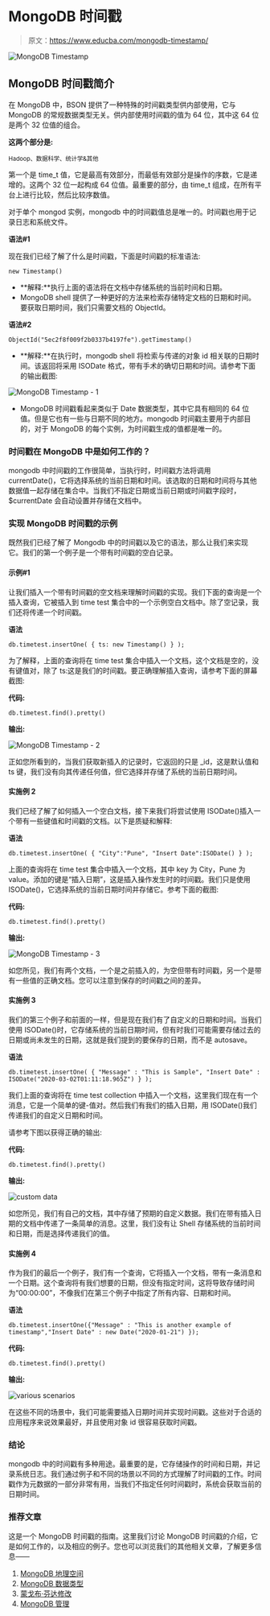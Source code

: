 # MongoDB 时间戳

> 原文：<https://www.educba.com/mongodb-timestamp/>

![MongoDB Timestamp](img/458f13c3030fa5c9adfb32d7b123f3ce.png)



## MongoDB 时间戳简介

在 MongoDB 中，BSON 提供了一种特殊的时间戳类型供内部使用，它与 MongoDB 的常规数据类型无关。供内部使用时间戳的值为 64 位，其中这 64 位是两个 32 位值的组合。

**这两个部分是:**

<small>Hadoop、数据科学、统计学&其他</small>

第一个是 time_t 值，它是最高有效部分，而最低有效部分是操作的序数，它是递增的。这两个 32 位一起构成 64 位值。最重要的部分，由 time_t 组成，在所有平台上进行比较，然后比较序数值。

对于单个 mongod 实例，mongodb 中的时间戳值总是唯一的。时间戳也用于记录日志和系统文件。

**语法#1**

现在我们已经了解了什么是时间戳，下面是时间戳的标准语法:

`new Timestamp()`

*   **解释:**执行上面的语法将在文档中存储系统的当前时间和日期。
*   MongoDB shell 提供了一种更好的方法来检索存储特定文档的日期和时间。要获取日期时间，我们只需要文档的 ObjectId。

**语法#2**

`ObjectId("5ec2f8f009f2b0337b4197fe").getTimestamp()`

*   **解释:**在执行时，mongodb shell 将检索与传递的对象 id 相关联的日期时间。该返回将采用 ISODate 格式，带有手术的确切日期和时间。请参考下面的输出截图:

![MongoDB Timestamp - 1](img/7dccc38cbbb34a0c0a487d70d28bfa5d.png)



*   MongoDB 时间戳看起来类似于 Date 数据类型，其中它具有相同的 64 位值。但是它也有一些与日期不同的地方。mongodb 时间戳主要用于内部目的，对于 MongoDB 的每个实例，为时间戳生成的值都是唯一的。

### 时间戳在 MongoDB 中是如何工作的？

mongodb 中时间戳的工作很简单，当执行时，时间戳方法将调用 currentDate()，它将选择系统的当前日期和时间。该选取的日期和时间将与其他数据值一起存储在集合中。当我们不指定日期或当前日期或时间戳字段时，$currentDate 会自动设置并存储在文档中。

### 实现 MongoDB 时间戳的示例

既然我们已经了解了 Mongodb 中的时间戳以及它的语法，那么让我们来实现它。我们的第一个例子是一个带有时间戳的空白记录。

#### 示例#1

让我们插入一个带有时间戳的空文档来理解时间戳的实现。我们下面的查询是一个插入查询，它被插入到 time test 集合中的一个示例空白文档中。除了空记录，我们还将传递一个时间戳。

**语法**

`db.timetest.insertOne( { ts: new Timestamp() } );`

为了解释，上面的查询将在 time test 集合中插入一个文档，这个文档是空的，没有键值对，除了 ts:这是我们的时间戳。要正确理解插入查询，请参考下面的屏幕截图:

**代码:**

`db.timetest.find().pretty()`

**输出:**

![MongoDB Timestamp - 2](img/ad8a2fd71fff84114feb891a9d6ecfd2.png)



正如您所看到的，当我们获取新插入的记录时，它返回的只是 _id，这是默认值和 ts 键，我们没有向其传递任何值，但它选择并存储了系统的当前日期时间。

#### 实施例 2

我们已经了解了如何插入一个空白文档，接下来我们将尝试使用 ISODate()插入一个带有一些键值和时间戳的文档。以下是质疑和解释:

**语法**

`db.timetest.insertOne( { "City":"Pune", "Insert Date":ISODate() } );`

上面的查询将在 time test 集合中插入一个文档，其中 key 为 City，Pune 为 value。添加的键是“插入日期”，这是插入操作发生时的时间戳。我们只是使用 ISODate()，它选择系统的当前日期时间并存储它。参考下面的截图:

**代码:**

`db.timetest.find().pretty()`

**输出:**

![MongoDB Timestamp - 3](img/4097787d16f3cccb5779b30cca141862.png)



如您所见，我们有两个文档，一个是之前插入的，为空但带有时间戳，另一个是带有一些值的正确文档。您可以注意到保存的时间戳之间的差异。

#### 实施例 3

我们的第三个例子和前面的一样，但是现在我们有了自定义的日期和时间。当我们使用 ISODate()时，它存储系统的当前日期时间，但有时我们可能需要存储过去的日期或尚未发生的日期，这就是我们提到的要保存的日期，而不是 autosave。

**语法**

`db.timetest.insertOne( { "Message" : "This is Sample", "Insert Date" : ISODate("2020-03-02T01:11:18.965Z") } );`

我们上面的查询将在 time test collection 中插入一个文档，这里我们现在有一个消息，它是一个简单的键-值对。然后我们有我们的插入日期，用 ISODate()我们传递我们的自定义日期和时间。

请参考下图以获得正确的输出:

**代码:**

`db.timetest.find().pretty()`

**输出:**

![custom data](img/f6e7b1c319c65d146a01b791d2eee9cb.png)



如您所见，我们有自己的文档，其中存储了预期的自定义数据。我们在带有插入日期的文档中传递了一条简单的消息。这里，我们没有让 Shell 存储系统的当前时间和日期，而是选择传递我们的值。

#### 实施例 4

作为我们的最后一个例子，我们有一个查询，它将插入一个文档，带有一条消息和一个日期。这个查询将有我们想要的日期，但没有指定时间，这将导致存储时间为“00:00:00”，不像我们在第三个例子中指定了所有内容、日期和时间。

**语法**

`db.timetest.insertOne({"Message" : "This is another example of timestamp","Insert Date" : new Date("2020-01-21") });`

**代码:**

`db.timetest.find().pretty()`

**输出:**

![various scenarios](img/50c01ec668928cf94bc49c1a9d74d93c.png)



在这些不同的场景中，我们可能需要插入日期时间并实现时间戳。这些对于合适的应用程序来说效果最好，并且使用对象 id 很容易获取时间戳。

### 结论

mongodb 中的时间戳有多种用途。最重要的是，它存储操作的时间和日期，并记录系统日志。我们通过例子和不同的场景以不同的方式理解了时间戳的工作。时间戳作为元数据的一部分非常有用，当我们不指定任何时间戳时，系统会获取当前的日期时间。

### 推荐文章

这是一个 MongoDB 时间戳的指南。这里我们讨论 MongoDB 时间戳的介绍，它是如何工作的，以及相应的例子。您也可以浏览我们的其他相关文章，了解更多信息——

1.  [MongoDB 地理空间](https://www.educba.com/mongodb-geospatial/)
2.  [MongoDB 数据类型](https://www.educba.com/mongodb-data-types/)
3.  [蒙戈布·芬达修改](https://www.educba.com/mongodb-findandmodify/)
4.  [MongoDB 管理](https://www.educba.com/mongodb-administration/)






